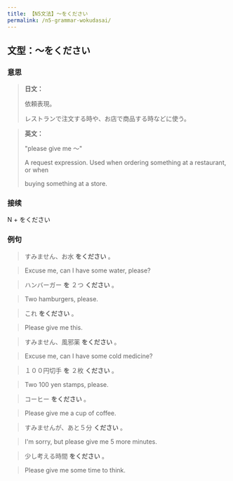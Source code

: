 ```yaml
---
title: 【N5文法】〜をください
permalink: /n5-grammar-wokudasai/
---
```


## 文型：〜をください

### 意思

> **日文：**
> 
> 依頼表現。
> 
> レストランで注文する時や、お店で商品する時などに使う。


> **英文：**
> 
> "please give me 〜"
> 
> A request expression. Used when ordering something at a restaurant, or when
> 
> buying something at a store.


### 接续

N + をください

### 例句

> すみません、お水 **をください** 。

> Excuse me, can I have some water, please?

> ハンバーガー **を** ２つ **ください** 。

> Two hamburgers, please.

> これ **をください** 。

> Please give me this.

> すみません、風邪薬 **をください** 。

> Excuse me, can I have some cold medicine?

> １００円切手 **を** ２枚 **ください** 。

> Two 100 yen stamps, please.

> コーヒー **をください** 。

> Please give me a cup of coffee.

> すみませんが、あと５分 **ください** 。

> I'm sorry, but please give me 5 more minutes.

> 少し考える時間 **をください** 。

> Please give me some time to think.

